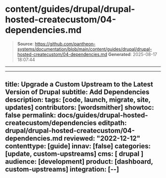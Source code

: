 # content/guides/drupal/drupal-hosted-createcustom/04-dependencies.md

> **Source**: https://github.com/pantheon-systems/documentation/blob/main/content/guides/drupal/drupal-hosted-createcustom/04-dependencies.md
> **Generated**: 2025-08-17 18:07:44

---

---
title: Upgrade a Custom Upstream to the Latest Version of Drupal
subtitle: Add Dependencies
description: 
tags: [code, launch, migrate, site, updates]
contributors: [wordsmither]
showtoc: false
permalink: docs/guides/drupal-hosted-createcustom/dependencies
editpath: drupal/drupal-hosted-createcustom/04-dependencies.md
reviewed: "2022-12-12"
contenttype: [guide]
innav: [false]
categories: [update, custom-upstreams]
cms: [ drupal ]
audience: [development]
product: [dashboard, custom-upstreams]
integration: [--]
---

<Partial file="drupal/dependencies-compatible.md" />
